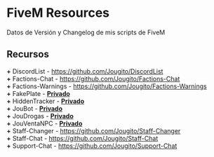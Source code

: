 # FiveM Resources

Datos de Versión y Changelog de mis scripts de FiveM

## Recursos

**+** DiscordList - https://github.com/Jougito/DiscordList
<br>**+** Factions-Chat - https://github.com/Jougito/Factions-Chat
<br>**+** Factions-Warnings - https://github.com/Jougito/Factions-Warnings
<br>**+** FakePlate - **[Privado](https://github.com/sponsors/Jougito)**
<br>**+** HiddenTracker - **[Privado](https://github.com/sponsors/Jougito)**
<br>**+** JouBot - **[Privado](https://github.com/sponsors/Jougito)**
<br>**+** JouDrogas - **[Privado](https://github.com/sponsors/Jougito)**
<br>**+** JouVentaNPC - **[Privado](https://github.com/sponsors/Jougito)**
<br>**+** Staff-Changer - https://github.com/Jougito/Staff-Changer
<br>**+** Staff-Chat - https://github.com/Jougito/Staff-Chat
<br>**+** Support-Chat - https://github.com/Jougito/Support-Chat
